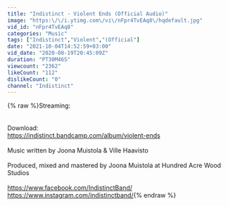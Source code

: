 ```yaml
---
title: "Indistinct - Violent Ends (Official Audio)"
image: "https:\/\/i.ytimg.com\/vi\/nFpr4TvEAq8\/hqdefault.jpg"
vid_id: "nFpr4TvEAq8"
categories: "Music"
tags: ["Indistinct","Violent","(Official"]
date: "2021-10-04T14:52:59+03:00"
vid_date: "2020-08-19T20:45:09Z"
duration: "PT30M46S"
viewcount: "2362"
likeCount: "112"
dislikeCount: "0"
channel: "Indistinct"
---
```

{% raw %}Streaming:<br /><br /><br />Download:<br /><a rel="nofollow" target="blank" href="https://indistinct.bandcamp.com/album/violent-ends">https://indistinct.bandcamp.com/album/violent-ends</a><br /><br />Music written by Joona Muistola &amp; Ville Haavisto<br /><br />Produced, mixed and mastered by Joona Muistola at Hundred Acre Wood Studios<br /><br /><a rel="nofollow" target="blank" href="https://www.facebook.com/IndistinctBand/">https://www.facebook.com/IndistinctBand/</a><br /><a rel="nofollow" target="blank" href="https://www.instagram.com/indistinctband/">https://www.instagram.com/indistinctband/</a>{% endraw %}
